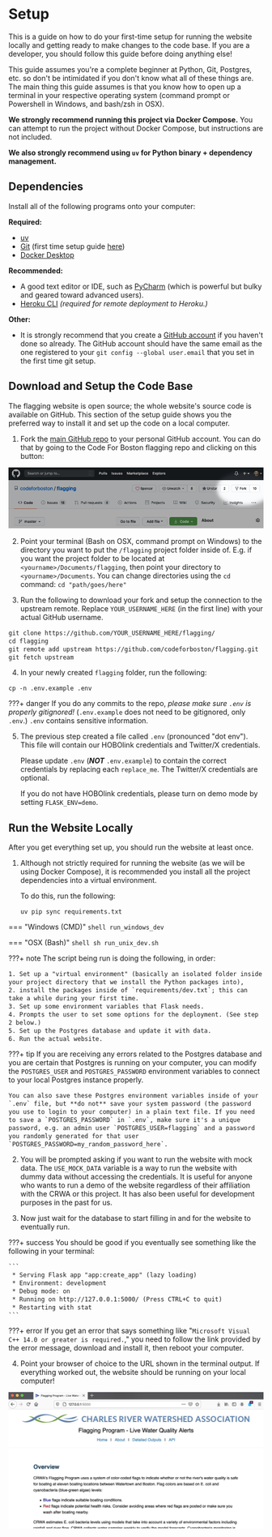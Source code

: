 # Setup

This is a guide on how to do your first-time setup for running the website locally and getting ready to make changes to the code base. If you are a developer, you should follow this guide before doing anything else!

This guide assumes you're a complete beginner at Python, Git, Postgres, etc. so don't be intimidated if you don't know what all of these things are. The main thing this guide assumes is that you know how to open up a terminal in your respective operating system (command prompt or Powershell in Windows, and bash/zsh in OSX).

**We strongly recommend running this project via Docker Compose.** You can attempt to run the project without Docker Compose, but instructions are not included.

**We also strongly recommend using `uv` for Python binary + dependency management.**

## Dependencies

Install all of the following programs onto your computer:

**Required:**

- [uv](https://docs.astral.sh/uv/#getting-started)
- [Git](https://git-scm.com/book/en/v2/Getting-Started-Installing-Git) (first time setup guide [here](https://git-scm.com/book/en/v2/Getting-Started-First-Time-Git-Setup))
- [Docker Desktop](https://www.docker.com/products/docker-desktop/)

**Recommended:**

- A good text editor or IDE, such as [PyCharm](https://www.jetbrains.com/pycharm/) (which is powerful but bulky and geared toward advanced users).
- [Heroku CLI](https://devcenter.heroku.com/articles/heroku-cli) _(required for remote deployment to Heroku.)_

**Other:**

- It is strongly recommend that you create a [GitHub account](https://github.com/) if you haven't done so already. The GitHub account should have the same email as the one registered to your `git config --global user.email` that you set in the first time git setup.

## Download and Setup the Code Base

The flagging website is open source; the whole website's source code is available on GitHub. This section of the setup guide shows you the preferred way to install it and set up the code on a local computer.

1. Fork the [main GitHub repo](https://github.com/codeforboston/flagging/) to your personal GitHub account. You can do that by going to the Code For Boston flagging repo and clicking on this button:

![](img/github_fork.png)

2. Point your terminal (Bash on OSX, command prompt on Windows) to the directory you want to put the `/flagging` project folder inside of. E.g. if you want the project folder to be located at `<yourname>/Documents/flagging`, then point your directory to `<yourname>/Documents`. You can change directories using the `cd` command: `cd "path/goes/here"`

3. Run the following to download your fork and setup the connection to the upstream remote. Replace `YOUR_USERNAME_HERE` (in the first line) with your actual GitHub username.

```shell
git clone https://github.com/YOUR_USERNAME_HERE/flagging/
cd flagging
git remote add upstream https://github.com/codeforboston/flagging.git
git fetch upstream
```

4. In your newly created `flagging` folder, run the following:

```shell
cp -n .env.example .env
```

???+ danger
    If you do any commits to the repo, _please make sure `.env` is properly gitignored!_ (`.env.example` does not need to be gitignored, only `.env`.) `.env` contains sensitive information.

5. The previous step created a file called `.env` (pronounced "dot env"). This file will contain our HOBOlink credentials and Twitter/X credentials.

    Please update `.env` (**_NOT_** `.env.example`) to contain the correct credentials by replacing each `replace_me`. The Twitter/X credentials are optional.

    If you do not have HOBOlink credentials, please turn on demo mode by setting `FLASK_ENV=demo`.

## Run the Website Locally

After you get everything set up, you should run the website at least once.

1. Although not strictly required for running the website (as we will be using Docker Compose), it is recommended you install all the project dependencies into a virtual environment.

    To do this, run the following:

    ```
    uv pip sync requirements.txt
    ```


=== "Windows (CMD)"
    ```shell
    run_windows_dev
    ```

=== "OSX (Bash)"
    ```shell
    sh run_unix_dev.sh
    ```

???+ note
    The script being run is doing the following, in order:

    1. Set up a "virtual environment" (basically an isolated folder inside your project directory that we install the Python packages into),
    2. install the packages inside of `requirements/dev.txt`; this can take a while during your first time.
    3. Set up some environment variables that Flask needs.
    4. Prompts the user to set some options for the deployment. (See step 2 below.)
    5. Set up the Postgres database and update it with data.
    6. Run the actual website.

???+ tip
    If you are receiving any errors related to the Postgres database and you are certain that Postgres is running on your computer, you can modify the `POSTGRES_USER` and `POSTGRES_PASSWORD` environment variables to connect to your local Postgres instance properly.

    You can also save these Postgres environment variables inside of your `.env` file, but **do not** save your system password (the password you use to login to your computer) in a plain text file. If you need to save a `POSTGRES_PASSWORD` in `.env`, make sure it's a unique password, e.g. an admin user `POSTGRES_USER=flagging` and a password you randomly generated for that user `POSTGRES_PASSWORD=my_random_password_here`.

2. You will be prompted asking if you want to run the website with mock data. The `USE_MOCK_DATA` variable is a way to run the website with dummy data without accessing the credentials. It is useful for anyone who wants to run a demo of the website regardless of their affiliation with the CRWA or this project. It has also been useful for development purposes in the past for us.

3. Now just wait for the database to start filling in and for the website to eventually run.

???+ success
    You should be good if you eventually see something like the following in your terminal:

    ```
     * Serving Flask app "app:create_app" (lazy loading)
     * Environment: development
     * Debug mode: on
     * Running on http://127.0.0.1:5000/ (Press CTRL+C to quit)
     * Restarting with stat
    ```

???+ error
    If you get an error that says something like "`Microsoft Visual C++ 14.0 or greater is required.`," you need to follow the link provided by the error message, download and install it, then reboot your computer.

4. Point your browser of choice to the URL shown in the terminal output. If everything worked out, the website should be running on your local computer!

![](img/successful_run.png)
